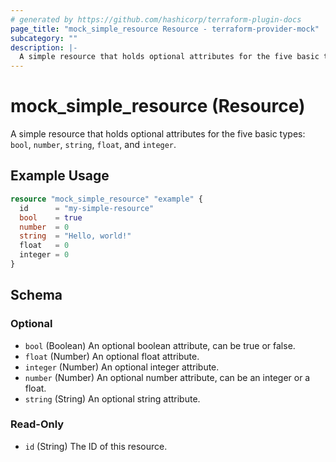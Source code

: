 ```yaml
---
# generated by https://github.com/hashicorp/terraform-plugin-docs
page_title: "mock_simple_resource Resource - terraform-provider-mock"
subcategory: ""
description: |-
  A simple resource that holds optional attributes for the five basic types: bool, number, string, float, and integer.
---
```


# mock_simple_resource (Resource)

A simple resource that holds optional attributes for the five basic types: `bool`, `number`, `string`, `float`, and `integer`.

## Example Usage

```terraform
resource "mock_simple_resource" "example" {
  id      = "my-simple-resource"
  bool    = true
  number  = 0
  string  = "Hello, world!"
  float   = 0
  integer = 0
}
```

<!-- schema generated by tfplugindocs -->
## Schema

### Optional

- `bool` (Boolean) An optional boolean attribute, can be true or false.
- `float` (Number) An optional float attribute.
- `integer` (Number) An optional integer attribute.
- `number` (Number) An optional number attribute, can be an integer or a float.
- `string` (String) An optional string attribute.

### Read-Only

- `id` (String) The ID of this resource.


